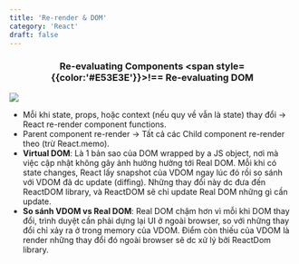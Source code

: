 ```yaml
---
title: 'Re-render & DOM'
category: 'React'
draft: false
---
```


### <center>**Re-evaluating Components <span style={{color:'#E53E3E'}}>!==</span> Re-evaluating DOM**</center>

![](https://i.imgur.com/ykPsS7g_d.webp?maxwidth=1520&fidelity=grand)

- Mỗi khi state, props, hoặc context (nếu quy về vẫn là state) thay đổi → React re-render component functions.
- Parent component re-render → Tất cả các Child component re-render theo (trừ React.memo).
- **Virtual DOM**: Là 1 bản sao của DOM wrapped by a JS object, nơi mà việc cập nhật không gây ảnh hưởng hưởng tới Real DOM. Mỗi khi có state changes, React lấy snapshot của VDOM ngay lúc đó rồi so sánh với VDOM đã dc update (diffing). Những thay đổi này dc đưa đến ReactDOM library, và ReactDOM sẽ chỉ update Real DOM những gì cần update.
- **So sánh VDOM vs Real DOM**: Real DOM chậm hơn vì mỗi khi DOM thay đổi, trình duyệt cần phải dựng lại UI ở ngoài browser, so với những thay đổi chỉ xảy ra ở trong memory của VDOM. Điểm còn thiếu của VDOM là render những thay đổi đó ngoài browser sẽ dc xử lý bởi ReactDom library.

